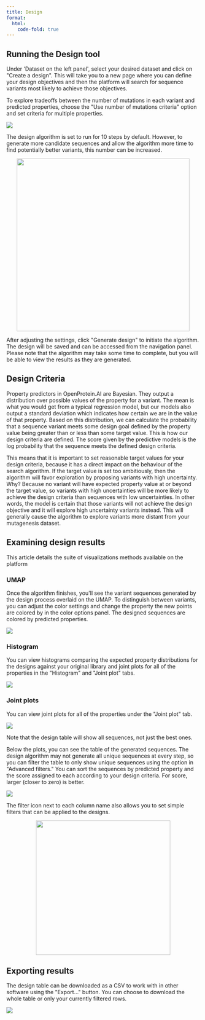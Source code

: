 ```yaml
---
title: Design
format:
  html:
    code-fold: true
---
```


## Running the Design tool

Under 'Dataset on the left panel', select your desired dataset and click
on "Create a design". This will take you to a new page where you can
define your design objectives and then the platform will search for
sequence variants most likely to achieve those objectives.

To explore tradeoffs between the number of mutations in each variant and
predicted properties, choose the "Use number of mutations criteria"
option and set criteria for multiple properties.

![](/main_tutorial_images/18_parameter.png)

The design algorithm is set to run for 10 steps by default. However, to
generate more candidate sequences and allow the algorithm more time to
find potentially better variants, this number can be increased.

<p align="center">
<img src="/main_tutorial_images/19_iteration.png" width="450">
</p>

After adjusting the settings, click "Generate design" to initiate the
algorithm. The design will be saved and can be accessed from the
navigation panel. Please note that the algorithm may take some time to
complete, but you will be able to view the results as they are
generated.

## Design Criteria

Property predictors in OpenProtein.AI are Bayesian. They output a
distribution over possible values of the property for a variant. The
mean is what you would get from a typical regression model, but our
models also output a standard deviation which indicates how certain we
are in the value of that property. Based on this distribution, we can
calculate the probability that a sequence variant meets some design goal
defined by the property value being greater than or less than some
target value. This is how our design criteria are defined. The score
given by the predictive models is the log probability that the sequence
meets the defined design criteria.

This means that it is important to set reasonable target values for your
design criteria, because it has a direct impact on the behaviour of the
search algorithm. If the target value is set too ambitiously, then the
algorithm will favor exploration by proposing variants with high
uncertainty. Why? Because no variant will have expected property value
at or beyond the target value, so variants with high uncertainties will
be more likely to achieve the design criteria than sequences with low
uncertainties. In other words, the model is certain that those variants
will not achieve the design objective and it will explore high
uncertainty variants instead. This will generally cause the algorithm to
explore variants more distant from your mutagenesis dataset.

## Examining design results

This article details the suite of visualizations methods available on
the platform 

### UMAP 

Once the algorithm finishes, you'll see the variant sequences 
generated by the design process overlaid on the UMAP.
To distinguish between variants, you can adjust the color settings and
change the property the new points are colored by in the color options
panel. The designed sequences are colored by predicted properties.

![](/main_tutorial_images/20_results.png)

### Histogram

You can view histograms comparing the expected property distributions
for the designs against your original library and joint plots for all of
the properties in the "Histogram" and "Joint plot" tabs.

![](/main_tutorial_images/21_hist.png)

### Joint plots

You can view joint plots for all of the properties under the "Joint
plot" tab.

![](/main_tutorial_images/22_jp_results.png)

Note that the design table will show all sequences, not just the
best ones.

Below the plots, you can see the table of the generated sequences. The
design algorithm may not generate all unique sequences at every step, so
you can filter the table to only show unique sequences using the option
in "Advanced filters." You can sort the sequences by predicted property
and the score assigned to each according to your design criteria. For
score, larger (closer to zero) is better.

![](/main_tutorial_images/23_design_table.png)

The filter icon next to each column name also allows you to set simple
filters that can be applied to the designs.

<p align="center">
<img src="/main_tutorial_images/24_filter.png" width="350">
</p>

## Exporting results

The design table can be downloaded as a CSV to work with in other
software using the "Export..." button. You can choose to download the
whole table or only your currently filtered rows.

![](/main_tutorial_images/25_export.png)
